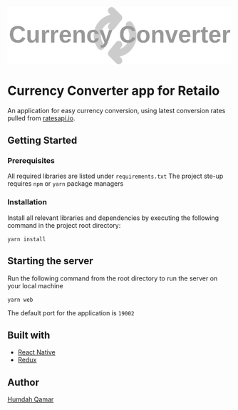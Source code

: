 ![Screenshot](https://github.com/HumdahQamar/CurrencyConverter/blob/master/src/image/logo.png)

# Currency Converter app for Retailo
An application for easy currency conversion, using latest conversion rates pulled from [ratesapi.io](https://ratesapi.io/).

## Getting Started

### Prerequisites
All required libraries are listed under ```requirements.txt```
The project ste-up requires ```npm``` or ```yarn``` package managers

### Installation
Install all relevant libraries and dependencies by executing the following command in the project root directory:
```shell
yarn install
```

## Starting the server
Run the following command from the root directory to run the server on your local machine
```shell
yarn web
```
The default port for the application is ```19002```

## Built with
* [React Native](https://reactnative.dev/)
* [Redux](https://redux.js.org/)

## Author
[Humdah Qamar](https://github.com/HumdahQamar)
